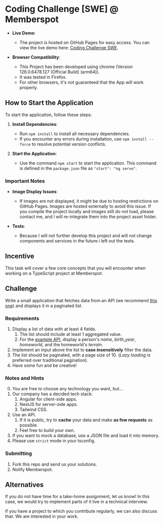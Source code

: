 # Coding Challenge [SWE] @ Memberspot

- **Live Demo**:
  - The project is hosted on GitHub Pages for easy access. You can view the live demo here: [Coding Challenge SWE](https://ljuelch.github.io/coding-challenge-swe/).

- **Browser Compatibility**:
  - This Project has been developed using chrome (Version 126.0.6478.127 (Official Build) (arm64)).
  - It was tested in Firefox.
  - For other browsers, it's not guaranteed that the App will work properly.


## How to Start the Application

To start the application, follow these steps:

1. **Install Dependencies**:
   - Run `npm install` to install all necessary dependencies.
   - If you encounter any errors during installation, use `npm install --force` to resolve potential version conflicts.

2. **Start the Application**:
   - Use the command `npm start` to start the application. This command is defined in the `package.json` file as `"start": "ng serve"`.

### Important Notes

- **Image Display Issues**:
  - If images are not displayed, it might be due to hosting restrictions on GitHub Pages. Images are hosted externally to avoid this issue. If you compile the project locally and images still do not load, please contact me, and I will re-integrate them into the project asset folder.

- **Tests**:
  - Because I will not further develop this project and will not change components and services in the future i left out the tests.

## Incentive

This task will cover a few core concepts that you will encounter when working on a TypeScript project at Memberspot.

## Challenge

Write a small application that fetches data from an API (we recommend [this one](https://www.swapi.tech/documentation)) and displays it in a paginated list.

### Requirements

1. Display a list of data with at least 4 fields.
   1. The list should include at least 1 aggregated value.
   2. For the [example API](https://www.swapi.tech/documentation), display a person's _name_, _birth_year_, _homeworld_, and the homeworld's _terrain_.
2. Implement an input above the list to **case insensitively** filter the data.
3. The list should be paginated, with a page size of 10. (_Lazy loading_ is preferred over traditional pagination).
4. Have some fun and be creative!

### Notes and Hints

0. You are free to choose any technology you want, but...
1. Our company has a decided tech stack:
   1. Angular for client-side apps.
   2. NestJS for server-side apps.
   3. Tailwind CSS.
2. Use an API.
   1. If it is public, try to **cache** your data and make **as few requests** as possible.
   2. Feel free to build your own.
3. If you want to mock a database, use a JSON file and load it into memory.
4. Please use `strict` mode in your tsconfig.

### Submitting

1. Fork this repo and send us your solutions.
2. Notify Memberspot.

## Alternatives

If you do not have time for a take-home assignment, let us know! In this case, we would try to implement parts of it live in a technical interview.

If you have a project to which you contribute regularly, we can also discuss that. We are interested in your work.
